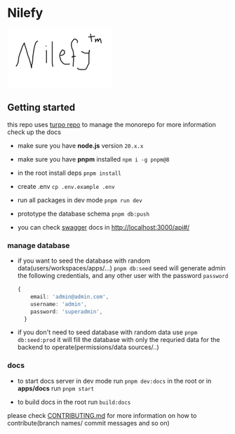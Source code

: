 # Nilefy

![nilefyTM](./nilefyTM.webp)

## Getting started

this repo uses [turpo repo](https://turbo.build/repo/docs) to manage the monorepo for more information check up the docs

- make sure you have **node.js** version `20.x.x`

- make sure you have **pnpm** installed `npm i -g pnpm@8`

- in the root install deps `pnpm install`

- create .env `cp .env.example .env`

- run all packages in dev mode `pnpm run dev`

- prototype the database schema `pnpm db:push`

- you can check [swagger](https://swagger.io/) docs in [http://localhost:3000/api#/](http://localhost:3000/api)


### manage database

- if you want to seed the database with random data(users/workspaces/apps/...) `pnpm db:seed` seed will generate admin the following credentials, and any other user with the password `password`

    ```ts
    {
        email: 'admin@admin.com',
        username: 'admin',
        password: 'superadmin',
      }
    ```

- if you don't need to seed database with random data use `pnpm db:seed:prod` it will fill the database with only the requried data for the backend to operate(permissions/data sources/..)


### docs

- to start docs server in dev mode run `pnpm dev:docs` in the root or in **apps/docs** run `pnpm start`

- to build docs in the root run `build:docs`

please check [CONTRIBUTING.md](./CONTRIBUTING.md) for more information on how to contribute(branch names/ commit messages and so on)

